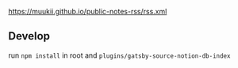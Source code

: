 https://muukii.github.io/public-notes-rss/rss.xml

## Develop

run `npm install` in root and `plugins/gatsby-source-notion-db-index`
